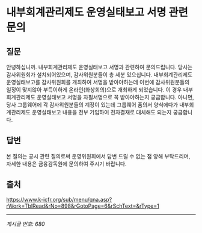 # 내부회계관리제도 운영실태보고 서명 관련 문의

## 질문
안녕하십니까.
내부회계관리제도 운영실태보고 서명과 관련하여 문의드립니다.
당사는 감사위원회가 설치되어있으며, 감사위원분들이 총 세분 있으십니다.
내부회계관리제도 운영실태보고를 감사위원회를 개최하여 서명을 받아야하는데
이번에 감사위원분들의 일정이 맞지않아 부득이하게 온라인(화상회의)으로 개최하게 되었습니다.
이 경우 내부회계관리제도 운영실태보고 서명을 자필서명으로 꼭 받아야하는지 궁금합니다.
아니면, 당사 그룹웨어에 각 감사위원분들의 계정이 있는데
그룹웨어 품의서 양식에다가 내부회계관리제도 운영실태보고 내용을 전부 기입하여
전자결재로 대체해도 되는지 궁금합니다.

## 답변
본 질의는 공시 관련 질의로써 운영위원회에서 답변 드릴 수 없는 점 양해 부탁드리며, 자세한 내용은 금융감독원에 문의하여 주시기 바랍니다.

## 출처
https://www.k-icfr.org/sub/menu/qna.asp?rWork=TblRead&rNo=898&rGotoPage=6&rSchText=&rType=1

---
*게시글 번호: 680*

